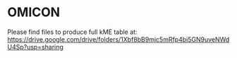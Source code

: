 # OMICON

Please find files to produce full kME table at: https://drive.google.com/drive/folders/1Xbf8bB9mjc5mRfp4bi5GN9uveNWdU4Sp?usp=sharing
